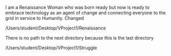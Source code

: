 I am a Renaissance Woman who was born ready but now is ready to embrace 
technology as an agent of change and connecting everyone to the grid in 
service to Humanity. Changed

/Users/student/Desktop/VProject1/Renaissance

There is no path to the next directory because this is the last directory

/Users/student/Desktop/VProject1/Struggle
